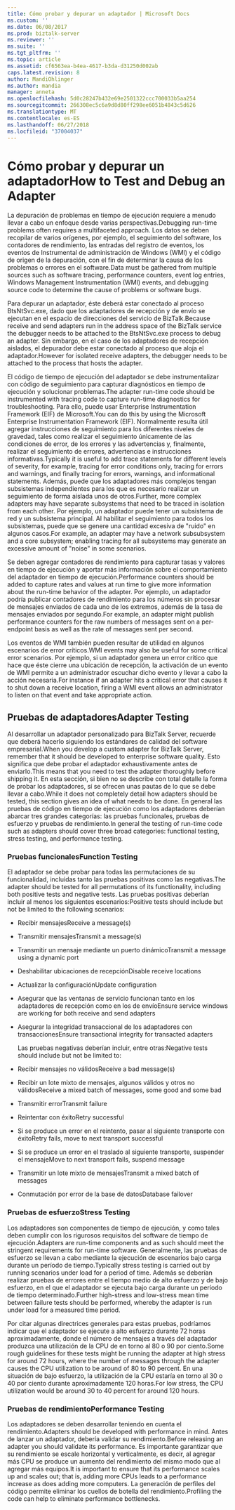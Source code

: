 ```yaml
---
title: Cómo probar y depurar un adaptador | Microsoft Docs
ms.custom: ''
ms.date: 06/08/2017
ms.prod: biztalk-server
ms.reviewer: ''
ms.suite: ''
ms.tgt_pltfrm: ''
ms.topic: article
ms.assetid: cf6563ea-b4ea-4617-b3da-d31250d002ab
caps.latest.revision: 8
author: MandiOhlinger
ms.author: mandia
manager: anneta
ms.openlocfilehash: 5d0c28247b432e69e2501322ccc700033b5aa254
ms.sourcegitcommit: 266308ec5c6a9d8d80ff298ee6051b4843c5d626
ms.translationtype: MT
ms.contentlocale: es-ES
ms.lasthandoff: 06/27/2018
ms.locfileid: "37004037"
---
```

# <a name="how-to-test-and-debug-an-adapter"></a><span data-ttu-id="7edf3-102">Cómo probar y depurar un adaptador</span><span class="sxs-lookup"><span data-stu-id="7edf3-102">How to Test and Debug an Adapter</span></span>
<span data-ttu-id="7edf3-103">La depuración de problemas en tiempo de ejecución requiere a menudo llevar a cabo un enfoque desde varias perspectivas.</span><span class="sxs-lookup"><span data-stu-id="7edf3-103">Debugging run-time problems often requires a multifaceted approach.</span></span> <span data-ttu-id="7edf3-104">Los datos se deben recopilar de varios orígenes, por ejemplo, el seguimiento del software, los contadores de rendimiento, las entradas del registro de eventos, los eventos de Instrumental de administración de Windows (WMI) y el código de origen de la depuración, con el fin de determinar la causa de los problemas o errores en el software.</span><span class="sxs-lookup"><span data-stu-id="7edf3-104">Data must be gathered from multiple sources such as software tracing, performance counters, event log entries, Windows Management Instrumentation (WMI) events, and debugging source code to determine the cause of problems or software bugs.</span></span>  
  
 <span data-ttu-id="7edf3-105">Para depurar un adaptador, éste deberá estar conectado al proceso BtsNtSvc.exe, dado que los adaptadores de recepción y de envío se ejecutan en el espacio de direcciones del servicio de BizTalk.</span><span class="sxs-lookup"><span data-stu-id="7edf3-105">Because receive and send adapters run in the address space of the BizTalk service the debugger needs to be attached to the BtsNtSvc.exe process to debug an adapter.</span></span> <span data-ttu-id="7edf3-106">Sin embargo, en el caso de los adaptadores de recepción aislados, el depurador debe estar conectado al proceso que aloja el adaptador.</span><span class="sxs-lookup"><span data-stu-id="7edf3-106">However for isolated receive adapters, the debugger needs to be attached to the process that hosts the adapter.</span></span>  
  
 <span data-ttu-id="7edf3-107">El código de tiempo de ejecución del adaptador se debe instrumentalizar con código de seguimiento para capturar diagnósticos en tiempo de ejecución y solucionar problemas.</span><span class="sxs-lookup"><span data-stu-id="7edf3-107">The adapter run-time code should be instrumented with tracing code to capture run-time diagnostics for troubleshooting.</span></span> <span data-ttu-id="7edf3-108">Para ello, puede usar Enterprise Instrumentation Framework (EIF) de Microsoft.</span><span class="sxs-lookup"><span data-stu-id="7edf3-108">You can do this by using the Microsoft Enterprise Instrumentation Framework (EIF).</span></span> <span data-ttu-id="7edf3-109">Normalmente resulta útil agregar instrucciones de seguimiento para los diferentes niveles de gravedad, tales como realizar el seguimiento únicamente de las condiciones de error, de los errores y las advertencias y, finalmente, realizar el seguimiento de errores, advertencias e instrucciones informativas.</span><span class="sxs-lookup"><span data-stu-id="7edf3-109">Typically it is useful to add trace statements for different levels of severity, for example, tracing for error conditions only, tracing for errors and warnings, and finally tracing for errors, warnings, and informational statements.</span></span> <span data-ttu-id="7edf3-110">Además, puede que los adaptadores más complejos tengan subsistemas independientes para los que es necesario realizar un seguimiento de forma aislada unos de otros.</span><span class="sxs-lookup"><span data-stu-id="7edf3-110">Further, more complex adapters may have separate subsystems that need to be traced in isolation from each other.</span></span> <span data-ttu-id="7edf3-111">Por ejemplo, un adaptador puede tener un subsistema de red y un subsistema principal. Al habilitar el seguimiento para todos los subsistemas, puede que se genere una cantidad excesiva de "ruido" en algunos casos.</span><span class="sxs-lookup"><span data-stu-id="7edf3-111">For example, an adapter may have a network subsubsystem and a core subsystem; enabling tracing for all subsystems may generate an excessive amount of "noise" in some scenarios.</span></span>  
  
 <span data-ttu-id="7edf3-112">Se deben agregar contadores de rendimiento para capturar tasas y valores en tiempo de ejecución y aportar más información sobre el comportamiento del adaptador en tiempo de ejecución.</span><span class="sxs-lookup"><span data-stu-id="7edf3-112">Performance counters should be added to capture rates and values at run time to give more information about the run-time behavior of the adapter.</span></span> <span data-ttu-id="7edf3-113">Por ejemplo, un adaptador podría publicar contadores de rendimiento para los números sin procesar de mensajes enviados de cada uno de los extremos, además de la tasa de mensajes enviados por segundo.</span><span class="sxs-lookup"><span data-stu-id="7edf3-113">For example, an adapter might publish performance counters for the raw numbers of messages sent on a per-endpoint basis as well as the rate of messages sent per second.</span></span>  
  
 <span data-ttu-id="7edf3-114">Los eventos de WMI también pueden resultar de utilidad en algunos escenarios de error críticos.</span><span class="sxs-lookup"><span data-stu-id="7edf3-114">WMI events may also be useful for some critical error scenarios.</span></span>  <span data-ttu-id="7edf3-115">Por ejemplo, si un adaptador genera un error crítico que hace que éste cierre una ubicación de recepción, la activación de un evento de WMI permite a un administrador escuchar dicho evento y llevar a cabo la acción necesaria.</span><span class="sxs-lookup"><span data-stu-id="7edf3-115">For instance if an adapter hits a critical error that causes it to shut down a receive location, firing a WMI event allows an administrator to listen on that event and take appropriate action.</span></span>  
  
## <a name="adapter-testing"></a><span data-ttu-id="7edf3-116">Pruebas de adaptadores</span><span class="sxs-lookup"><span data-stu-id="7edf3-116">Adapter Testing</span></span>  
 <span data-ttu-id="7edf3-117">Al desarrollar un adaptador personalizado para BizTalk Server, recuerde que deberá hacerlo siguiendo los estándares de calidad del software empresarial.</span><span class="sxs-lookup"><span data-stu-id="7edf3-117">When you develop a custom adapter for BizTalk Server, remember that it should be developed to enterprise software quality.</span></span> <span data-ttu-id="7edf3-118">Esto significa que debe probar el adaptador exhaustivamente antes de enviarlo.</span><span class="sxs-lookup"><span data-stu-id="7edf3-118">This means that you need to test the adapter thoroughly before shipping it.</span></span> <span data-ttu-id="7edf3-119">En esta sección, si bien no se describe con total detalle la forma de probar los adaptadores, sí se ofrecen unas pautas de lo que se debe llevar a cabo.</span><span class="sxs-lookup"><span data-stu-id="7edf3-119">While it does not completely detail how adapters should be tested, this section gives an idea of what needs to be done.</span></span> <span data-ttu-id="7edf3-120">En general las pruebas de código en tiempo de ejecución como los adaptadores deberían abarcar tres grandes categorías: las pruebas funcionales, pruebas de esfuerzo y pruebas de rendimiento.</span><span class="sxs-lookup"><span data-stu-id="7edf3-120">In general the testing of run-time code such as adapters should cover three broad categories: functional testing, stress testing, and performance testing.</span></span>  
  
### <a name="function-testing"></a><span data-ttu-id="7edf3-121">Pruebas funcionales</span><span class="sxs-lookup"><span data-stu-id="7edf3-121">Function Testing</span></span>  
 <span data-ttu-id="7edf3-122">El adaptador se debe probar para todas las permutaciones de su funcionalidad, incluidas tanto las pruebas positivas como las negativas.</span><span class="sxs-lookup"><span data-stu-id="7edf3-122">The adapter should be tested for all permutations of its functionality, including both positive tests and negative tests.</span></span> <span data-ttu-id="7edf3-123">Las pruebas positivas deberían incluir al menos los siguientes escenarios:</span><span class="sxs-lookup"><span data-stu-id="7edf3-123">Positive tests should include but not be limited to the following scenarios:</span></span>  
  
- <span data-ttu-id="7edf3-124">Recibir mensajes</span><span class="sxs-lookup"><span data-stu-id="7edf3-124">Receive a message(s)</span></span>  
  
- <span data-ttu-id="7edf3-125">Transmitir mensajes</span><span class="sxs-lookup"><span data-stu-id="7edf3-125">Transmit a message(s)</span></span>  
  
- <span data-ttu-id="7edf3-126">Transmitir un mensaje mediante un puerto dinámico</span><span class="sxs-lookup"><span data-stu-id="7edf3-126">Transmit a message using a dynamic port</span></span>  
  
- <span data-ttu-id="7edf3-127">Deshabilitar ubicaciones de recepción</span><span class="sxs-lookup"><span data-stu-id="7edf3-127">Disable receive locations</span></span>  
  
- <span data-ttu-id="7edf3-128">Actualizar la configuración</span><span class="sxs-lookup"><span data-stu-id="7edf3-128">Update configuration</span></span>  
  
- <span data-ttu-id="7edf3-129">Asegurar que las ventanas de servicio funcionan tanto en los adaptadores de recepción como en los de envío</span><span class="sxs-lookup"><span data-stu-id="7edf3-129">Ensure service windows are working for both receive and send adapters</span></span>  
  
- <span data-ttu-id="7edf3-130">Asegurar la integridad transaccional de los adaptadores con transacciones</span><span class="sxs-lookup"><span data-stu-id="7edf3-130">Ensure transactional integrity for transacted adapters</span></span>  
  
  <span data-ttu-id="7edf3-131">Las pruebas negativas deberían incluir, entre otras:</span><span class="sxs-lookup"><span data-stu-id="7edf3-131">Negative tests should include but not be limited to:</span></span>  
  
- <span data-ttu-id="7edf3-132">Recibir mensajes no válidos</span><span class="sxs-lookup"><span data-stu-id="7edf3-132">Receive a bad message(s)</span></span>  
  
- <span data-ttu-id="7edf3-133">Recibir un lote mixto de mensajes, algunos válidos y otros no válidos</span><span class="sxs-lookup"><span data-stu-id="7edf3-133">Receive a mixed batch of messages, some good and some bad</span></span>  
  
- <span data-ttu-id="7edf3-134">Transmitir error</span><span class="sxs-lookup"><span data-stu-id="7edf3-134">Transmit failure</span></span>  
  
- <span data-ttu-id="7edf3-135">Reintentar con éxito</span><span class="sxs-lookup"><span data-stu-id="7edf3-135">Retry successful</span></span>  
  
- <span data-ttu-id="7edf3-136">Si se produce un error en el reintento, pasar al siguiente transporte con éxito</span><span class="sxs-lookup"><span data-stu-id="7edf3-136">Retry fails, move to next transport successful</span></span>  
  
- <span data-ttu-id="7edf3-137">Si se produce un error en el traslado al siguiente transporte, suspender el mensaje</span><span class="sxs-lookup"><span data-stu-id="7edf3-137">Move to next transport fails, suspend message</span></span>  
  
- <span data-ttu-id="7edf3-138">Transmitir un lote mixto de mensajes</span><span class="sxs-lookup"><span data-stu-id="7edf3-138">Transmit a mixed batch of messages</span></span>  
  
- <span data-ttu-id="7edf3-139">Conmutación por error de la base de datos</span><span class="sxs-lookup"><span data-stu-id="7edf3-139">Database failover</span></span>  
  
### <a name="stress-testing"></a><span data-ttu-id="7edf3-140">Pruebas de esfuerzo</span><span class="sxs-lookup"><span data-stu-id="7edf3-140">Stress Testing</span></span>  
 <span data-ttu-id="7edf3-141">Los adaptadores son componentes de tiempo de ejecución, y como tales deben cumplir con los rigurosos requisitos del software de tiempo de ejecución.</span><span class="sxs-lookup"><span data-stu-id="7edf3-141">Adapters are run-time components and as such should meet the stringent requirements for run-time software.</span></span> <span data-ttu-id="7edf3-142">Generalmente, las pruebas de esfuerzo se llevan a cabo mediante la ejecución de escenarios bajo carga durante un período de tiempo.</span><span class="sxs-lookup"><span data-stu-id="7edf3-142">Typically stress testing is carried out by running scenarios under load for a period of time.</span></span> <span data-ttu-id="7edf3-143">Además se deberían realizar pruebas de errores entre el tiempo medio de alto esfuerzo y de bajo esfuerzo, en el que el adaptador se ejecuta bajo carga durante un período de tiempo determinado.</span><span class="sxs-lookup"><span data-stu-id="7edf3-143">Further high-stress and low-stress mean time between failure tests should be performed, whereby the adapter is run under load for a measured time period.</span></span>  
  
 <span data-ttu-id="7edf3-144">Por citar algunas directrices generales para estas pruebas, podríamos indicar que el adaptador se ejecute a alto esfuerzo durante 72 horas aproximadamente, donde el número de mensajes a través del adaptador produzca una utilización de la CPU de en torno al 80 o 90 por ciento.</span><span class="sxs-lookup"><span data-stu-id="7edf3-144">Some rough guidelines for these tests might be running the adapter at high stress for around 72 hours, where the number of messages through the adapter causes the CPU utilization to be around of 80 to 90 percent.</span></span> <span data-ttu-id="7edf3-145">En una situación de bajo esfuerzo, la utilización de la CPU estaría en torno al 30 o 40 por ciento durante aproximadamente 120 horas.</span><span class="sxs-lookup"><span data-stu-id="7edf3-145">For low stress, the CPU utilization would be around 30 to 40 percent for around 120 hours.</span></span>  
  
### <a name="performance-testing"></a><span data-ttu-id="7edf3-146">Pruebas de rendimiento</span><span class="sxs-lookup"><span data-stu-id="7edf3-146">Performance Testing</span></span>  
 <span data-ttu-id="7edf3-147">Los adaptadores se deben desarrollar teniendo en cuenta el rendimiento.</span><span class="sxs-lookup"><span data-stu-id="7edf3-147">Adapters should be developed with performance in mind.</span></span> <span data-ttu-id="7edf3-148">Antes de lanzar un adaptador, debería validar su rendimiento.</span><span class="sxs-lookup"><span data-stu-id="7edf3-148">Before releasing an adapter you should validate its performance.</span></span> <span data-ttu-id="7edf3-149">Es importante garantizar que su rendimiento se escale horizontal y verticalmente, es decir, al agregar más CPU se produce un aumento del rendimiento del mismo modo que al agregar más equipos.</span><span class="sxs-lookup"><span data-stu-id="7edf3-149">It is important to ensure that its performance scales up and scales out; that is, adding more CPUs leads to a performance increase as does adding more computers.</span></span> <span data-ttu-id="7edf3-150">La generación de perfiles del código permite eliminar los cuellos de botella del rendimiento.</span><span class="sxs-lookup"><span data-stu-id="7edf3-150">Profiling the code can help to eliminate performance bottlenecks.</span></span>